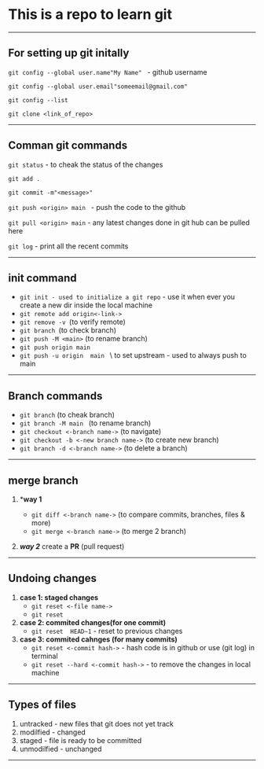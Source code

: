 # This is a repo to learn git


---

## For setting up git initally
`git config --global user.name"My Name" ` - github username

`git config --global user.email"someemail@gmail.com"`

`git config --list`

`git clone <link_of_repo>`



---


## Comman git commands
`git status` - to cheak the status of the changes

`git add .`

`git commit -m"<message>"`

`git push <origin> main ` - push the code to the github 

`git pull <origin> main` - any latest changes done in git hub can be pulled here 

`git log` - print all the recent commits


---

## init command
- `git init - used to initialize a git repo`  - use it when ever you create a new dir inside the local machine
- `git remote add origin<-link->`
- `git remove -v `(to verify remote)
- `git branch `(to check branch)
- `git push -M <main>` (to rename branch)
- `git push origin main `
- `git push -u origin  main ` \\ to set upstream - used to always push to main 


---


## Branch commands
- `git branch`                              (to cheak branch)
- `git branch -M main `                     (to rename branch)
- `git checkout <-branch name->`            (to navigate)
- `git checkout -b <-new branch name->`     (to create new branch)
- `git branch -d <-branch name->`           (to delete a branch)

---

## merge branch 

1. ***way 1**
   - `git diff <-branch name->`       (to compare commits, branches, files & more)
   - `git merge <-branch name->`      (to merge 2 branch)

2. ***way 2***
    create a **PR** (pull request)




---




## Undoing changes
1. **case 1: staged changes** 
    - `git reset <-file name->`
    - `git reset`
2. **case 2: commited changes(for one commit)**
    - `git reset  HEAD~1`               - reset to previous changes
3. **case 3: commited cahnges (for many commits)**
    - `git reset <-commit hash->`          - hash code is in github or use (git log) in terminal
    - `git reset --hard <-commit hash->`   - to remove the changes in local machine


---

## Types of files 
1. untracked   - new files that git does not yet track
2. modilfied   - changed
3. staged      - file is ready to be committed 
4. unmodilfied - unchanged

---